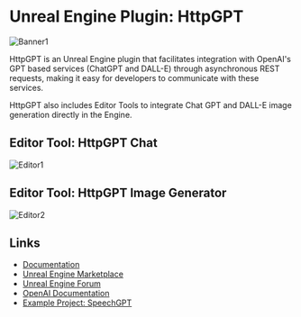 # Unreal Engine Plugin: HttpGPT

![Banner1](https://user-images.githubusercontent.com/77353979/226219720-150abd31-487c-474f-ab14-576ff2efbdde.png)

HttpGPT is an Unreal Engine plugin that facilitates integration with OpenAI's GPT based services (ChatGPT and DALL-E) through asynchronous REST requests, making it easy for developers to communicate with these services. 

HttpGPT also includes Editor Tools to integrate Chat GPT and DALL-E image generation directly in the Engine.

## Editor Tool: HttpGPT Chat
![Editor1](https://user-images.githubusercontent.com/77353979/229308552-941f4def-fe92-48bd-8931-b8198c341749.png)

## Editor Tool: HttpGPT Image Generator
![Editor2](https://user-images.githubusercontent.com/77353979/229308557-8ff8008f-9b96-4ff6-a0f2-3b26fd104632.png)

## Links
* [Documentation](https://github.com/lucoiso/UEHttpGPT/wiki)
* [Unreal Engine Marketplace](https://www.unrealengine.com/marketplace/en-US/product/433c180835184aeca0172680a69497ee)
* [Unreal Engine Forum](https://forums.unrealengine.com/t/free-httpgpt-gpt-integration-chatgpt-and-dall-e/765168?u=lucoiso)
* [OpenAI Documentation](https://platform.openai.com/docs/introduction)
* [Example Project: SpeechGPT](https://github.com/lucoiso/UESpeechGPT)
